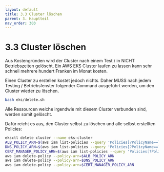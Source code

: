 ```yaml
---
layout: default
title: 3.3 Cluster löschen
parent: 3. Hauptteil
nav_order: 303
---
```


# 3.3 Cluster löschen

Aus Kostengründen wird der Cluster nach einem Test / in NICHT Betriebszeiten gelöscht.
Ein AWS EKS Cluster laufen zu lassen kann sehr schnell mehrere hundert Franken im Monat kosten.

Einen Cluster zu erstellen kostet jedoch nichts. Daher MUSS nach jedem Testing / Betriebsfenster folgender Command ausgeführt werden, um den Cluster wieder zu löschen.

```bash
bash eks/delete.sh
```

Alle Ressourcen welche irgendwie mit diesem Cluster verbunden sind, werden somit gelöscht.

Dafür reicht es aus, den Cluster selbst zu löschen und alle selbst erstellten Policies:

```bash
eksctl delete cluster --name eks-cluster
ALB_POLICY_ARN=$(aws iam list-policies --query 'Policies[?PolicyName==`AWSLoadBalancerControllerIAMPolicy`].Arn' --output text)
DNS_POLICY_ARN=$(aws iam list-policies --query 'Policies[?PolicyName==`AllowExternalDNSUpdatesPolicy`].Arn' --output text)
CERT_MANAGER_POLICY_ARN=$(aws iam list-policies --query 'Policies[?PolicyName==`cert-manager-acme-dns01-route53`].Arn' --output text)
aws iam delete-policy --policy-arn=$ALB_POLICY_ARN
aws iam delete-policy --policy-arn=$DNS_POLICY_ARN
aws iam delete-policy --policy-arn=$CERT_MANAGER_POLICY_ARN
```

